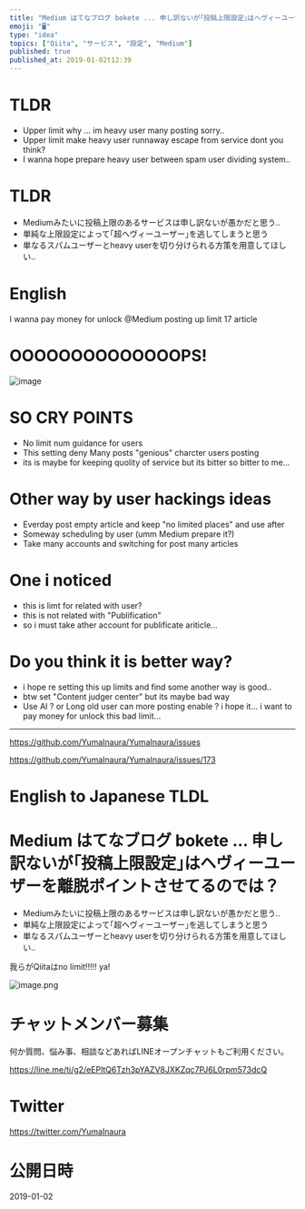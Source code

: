 ```yaml
---
title: "Medium はてなブログ bokete ... 申し訳ないが｢投稿上限設定｣はヘヴィーユーザーを離脱ポイントさせてるのでは？"
emoji: "🖥"
type: "idea"
topics: ["Qiita", "サービス", "設定", "Medium"]
published: true
published_at: 2019-01-02t12:39
---
```


# TLDR

- Upper limit why ... im heavy user many posting sorry..
- Upper limit make heavy user runnaway escape from service dont you think?
- I wanna hope prepare heavy user between spam user dividing system..

# TLDR

- Mediumみたいに投稿上限のあるサービスは申し訳ないが愚かだと思う‥
- 単純な上限設定によって｢超ヘヴィーユーザー｣を逃してしまうと思う
- 単なるスパムユーザーとheavy userを切り分けられる方策を用意してほしい‥



# English

I wanna pay money for unlock @Medium posting up limit 17 article

# OOOOOOOOOOOOOOPS!

![image](https://user-images.githubusercontent.com/13635059/50579619-072a5000-0e8a-11e9-9cba-e96639cecae6.png)

# SO CRY POINTS

- No limit num guidance for users
- This setting deny Many posts "genious" charcter users posting
- its is maybe for keeping quolity of service but its bitter so bitter to me...

# Other way by user hackings ideas

- Everday post empty article and keep "no limited places" and use after 
- Someway scheduling by user (umm Medium prepare it?)
- Take many accounts and switching for post many articles

# One i noticed

- this is limt for related with user?
- this is not related with "Publification"
- so i must take ather account for publificate ariticle...

# Do you think it is better way?

- i hope re setting this up limits and find some another way is good..
- btw set "Content judger center" but its maybe bad way
- Use AI ? or Long old user can more posting enable ? i hope it... i want to pay money for unlock this bad limit...

---

https://github.com/YumaInaura/YumaInaura/issues

https://github.com/YumaInaura/YumaInaura/issues/173

# English to Japanese TLDL

# Medium はてなブログ bokete ... 申し訳ないが｢投稿上限設定｣はヘヴィーユーザーを離脱ポイントさせてるのでは？

- Mediumみたいに投稿上限のあるサービスは申し訳ないが愚かだと思う‥
- 単純な上限設定によって｢超ヘヴィーユーザー｣を逃してしまうと思う
- 単なるスパムユーザーとheavy userを切り分けられる方策を用意してほしい‥

我らがQiitaはno limit!!!!! ya!

![image.png](https://qiita-image-store.s3.amazonaws.com/0/89618/ba5a4bb7-3aa1-d1f3-8adc-e89bf0c5c50c.png)








<!-- Update From Qiita API -->

# チャットメンバー募集


何か質問、悩み事、相談などあればLINEオープンチャットもご利用ください。

https://line.me/ti/g2/eEPltQ6Tzh3pYAZV8JXKZqc7PJ6L0rpm573dcQ





# Twitter


https://twitter.com/YumaInaura


<!-- Update From Qiita API -->



# 公開日時

2019-01-02
